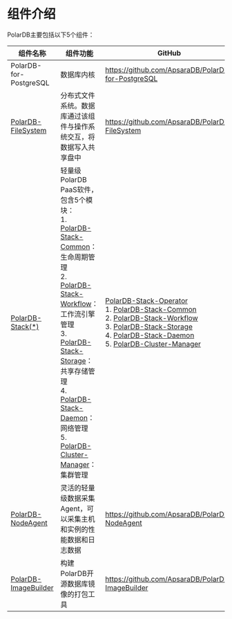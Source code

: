 # 组件介绍

PolarDB主要包括以下5个组件：

| 组件名称                                                     | 组件功能                                                     | GitHub                                                       |
| ------------------------------------------------------------ | ------------------------------------------------------------ | ------------------------------------------------------------ |
| PolarDB-for-PostgreSQL                                       | 数据库内核                                                   | <https://github.com/ApsaraDB/PolarDB-for-PostgreSQL>         |
| [PolarDB-FileSystem](DeployPFS.md)                           | 分布式文件系统。数据库通过该组件与操作系统交互，将数据写入共享盘中 | <https://github.com/ApsaraDB/PolarDB-FileSystem>             |
| [PolarDB-Stack(*)](PolarDB-Stack-Operator/PolarDB-Stack-Management-Maintenance.md) | 轻量级PolarDB PaaS软件，包含5个模块：<br />1. [PolarDB-Stack-Common](PolarDB-Stack-Operator/Lifecycle-Management.md)：生命周期管理<br />2. [PolarDB-Stack-Workflow](PolarDB-Stack-Workflow/Workflow-Engine.md)：工作流引擎管理<br />3. [PolarDB-Stack-Storage](PolarDB-Stack-Storage/Shared-Storage-Management.md)：共享存储管理<br />4. [PolarDB-Stack-Daemon](PolarDB-Stack-Daemon/Network-Management.md)：网络管理<br />5. [PolarDB-Cluster-Manager](PolarDB-ClusterManager/Cluster-Management.md)：集群管理 | [PolarDB-Stack-Operator](https://github.com/ApsaraDB/PolarDB-Stack-Operator)<br />1. [PolarDB-Stack-Common](https://github.com/ApsaraDB/PolarDB-Stack-Common)<br />2. [PolarDB-Stack-Workflow](https://github.com/ApsaraDB/PolarDB-Stack-Workflow)<br />3. [PolarDB-Stack-Storage](https://github.com/ApsaraDB/PolarDB-Stack-Storage)<br />4. [PolarDB-Stack-Daemon](https://github.com/ApsaraDB/PolarDB-Stack-Daemon)<br />5. [PolarDB-Cluster-Manager](<https://github.com/ApsaraDB/PolarDB-ClusterManager>) |
| [PolarDB-NodeAgent](PolarDB-NodeAgent/PolarDB-NodeAgent.md)  | 灵活的轻量级数据采集Agent，可以采集主机和实例的性能数据和日志数据 | <https://github.com/ApsaraDB/PolarDB-NodeAgent>              |
| [PolarDB-ImageBuilder](PolarDB-ImageBuilder/PolarDB-ImageBuilder.md) | 构建PolarDB开源数据库镜像的打包工具                          | <https://github.com/ApsaraDB/PolarDB-ImageBuilder>           |